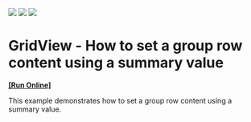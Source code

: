 <!-- default badges list -->
![](https://img.shields.io/endpoint?url=https://codecentral.devexpress.com/api/v1/VersionRange/128550524/22.2.3%2B)
[![](https://img.shields.io/badge/Open_in_DevExpress_Support_Center-FF7200?style=flat-square&logo=DevExpress&logoColor=white)](https://supportcenter.devexpress.com/ticket/details/E4843)
[![](https://img.shields.io/badge/📖_How_to_use_DevExpress_Examples-e9f6fc?style=flat-square)](https://docs.devexpress.com/GeneralInformation/403183)
<!-- default badges end -->
# GridView - How to set a group row content using a summary value
<!-- run online -->
**[[Run Online]](https://codecentral.devexpress.com/e4843/)**
<!-- run online end -->


<p>This example demonstrates how to set a group row content using a summary value.</p>

<br/>


